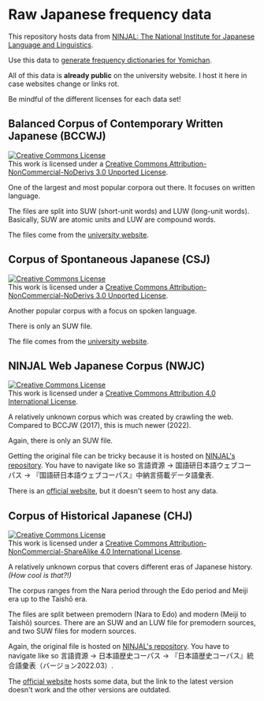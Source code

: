 # Raw Japanese frequency data

This repository hosts data from [NINJAL: The National Institute for Japanese Language and Linguistics](https://www.ninjal.ac.jp/).

Use this data to [generate frequency dictionaries for Yomichan](https://github.com/uncomputable/frequency-dict).

All of this data is **already public** on the university website. I host it here in case websites change or links rot.

Be mindful of the different licenses for each data set!

## Balanced Corpus of Contemporary Written Japanese (BCCWJ)

<a rel="license" href="http://creativecommons.org/licenses/by-nc-nd/3.0/"><img alt="Creative Commons License" style="border-width:0" src="https://i.creativecommons.org/l/by-nc-nd/3.0/88x31.png" /></a><br />This work is licensed under a <a rel="license" href="http://creativecommons.org/licenses/by-nc-nd/3.0/">Creative Commons Attribution-NonCommercial-NoDerivs 3.0 Unported License</a>.

One of the largest and most popular corpora out there. It focuses on written language.

The files are split into SUW (short-unit words) and LUW (long-unit words). Basically, SUW are atomic units and LUW are compound words.

The files come from the [university website](https://clrd.ninjal.ac.jp/bccwj/bcc-chu.html).

## Corpus of Spontaneous Japanese (CSJ)

<a rel="license" href="http://creativecommons.org/licenses/by-nc-nd/3.0/"><img alt="Creative Commons License" style="border-width:0" src="https://i.creativecommons.org/l/by-nc-nd/3.0/88x31.png" /></a><br />This work is licensed under a <a rel="license" href="http://creativecommons.org/licenses/by-nc-nd/3.0/">Creative Commons Attribution-NonCommercial-NoDerivs 3.0 Unported License</a>.

Another popular corpus with a focus on spoken language.

There is only an SUW file.

The file comes from the [university website](https://clrd.ninjal.ac.jp/csj/chunagon.html).

## NINJAL Web Japanese Corpus (NWJC)

<a rel="license" href="http://creativecommons.org/licenses/by/4.0/"><img alt="Creative Commons License" style="border-width:0" src="https://i.creativecommons.org/l/by/4.0/88x31.png" /></a><br />This work is licensed under a <a rel="license" href="http://creativecommons.org/licenses/by/4.0/">Creative Commons Attribution 4.0 International License</a>.

A relatively unknown corpus which was created by crawling the web. Compared to BCCJW (2017), this is much newer (2022).

Again, there is only an SUW file.

Getting the original file can be tricky because it is hosted on [NINJAL's repository](https://repository.ninjal.ac.jp/). You have to navigate like so 言語資源 → 国語研日本語ウェブコーパス → 『国語研日本語ウェブコーパス』中納言搭載データ語彙表.

There is an [official website](https://masayu-a.github.io/NWJC/), but it doesn't seem to host any data.

## Corpus of Historical Japanese (CHJ)

<a rel="license" href="http://creativecommons.org/licenses/by-nc-sa/4.0/"><img alt="Creative Commons License" style="border-width:0" src="https://i.creativecommons.org/l/by-nc-sa/4.0/88x31.png" /></a><br />This work is licensed under a <a rel="license" href="http://creativecommons.org/licenses/by-nc-sa/4.0/">Creative Commons Attribution-NonCommercial-ShareAlike 4.0 International License</a>.

A relatively unknown corpus that covers different eras of Japanese history. _(How cool is that?!)_

The corpus ranges from the Nara period through the Edo period and Meiji era up to the Taishō era.

The files are split between premodern (Nara to Edo) and modern (Meiji to Taishō) sources. There are an SUW and an LUW file for premodern sources, and two SUW files for modern sources.

Again, the original file is hosted on [NINJAL's repository](https://repository.ninjal.ac.jp/). You have to navigate like so 言語資源 → 日本語歴史コーパス → 『日本語歴史コーパス』統合語彙表（バージョン2022.03）.

The [official website](https://clrd.ninjal.ac.jp/chj/chj-wc.html) hosts some data, but the link to the latest version doesn't work and the other versions are outdated.
